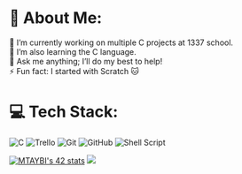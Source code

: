 # 💫 About Me:
🔭 I’m currently working on multiple C projects at 1337 school.<br>🌱 I’m also learning the C language.<br>💬 Ask me anything; I’ll do my best to help!<br>⚡ Fun fact: I started with Scratch 🐱


# 💻 Tech Stack:
![C](https://img.shields.io/badge/c-%2300599C.svg?style=for-the-badge&logo=c&logoColor=white)  ![Trello](https://img.shields.io/badge/Trello-%23026AA7.svg?style=for-the-badge&logo=Trello&logoColor=white)  ![Git](https://img.shields.io/badge/git-%23F05033.svg?style=for-the-badge&logo=git&logoColor=white) ![GitHub](https://img.shields.io/badge/github-%23121011.svg?style=for-the-badge&logo=github&logoColor=white) ![Shell Script](https://img.shields.io/badge/shell_script-%23121011.svg?style=for-the-badge&logo=gnu-bash&logoColor=white)

[![MTAYBI's 42 stats](https://badge.mediaplus.ma/greenbinary/MTAYBI)](https://github.com/oakoudad/badge42)
![](https://quotes-github-readme.vercel.app/api?type=horizontal&theme=radical)

<!-- Proudly created with GPRM ( https://gprm.itsvg.in ) -->
